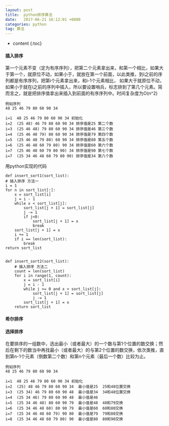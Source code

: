 ```yaml
---
layout: post
title:  python排序算法
date:   2017-06-21 16:12:01 +0800
categories: python
tag: 算法
---
```


* content
{:toc}

#### 插入排序
第一个元素不变（定为有序序列），把第二个元素拿出来，和第一个相比，如果大于第一个，就原位不动，如果小于，就放在第一个前面，以此类推，到i之前的序列都是有序序列，把第i个元素拿出来，和i-1个元素相比，
如果大于就原位不动，如果小于就在i之前的序列中插入，所以要设置哨兵，标志排到了第几个元素。简而言之，就是把排序值拿出来插入到前面的有序序列中。时间复杂度为O(n^2)

    例如序列
    48 25 46 79 80 60 90 34

    i=1  48 25 46 79 80 60 90 34 初始化
    i=2  (25 48) 46 79 80 60 90 34 排序值是25 第二个数
    i=3  (25 46 48) 79 80 60 90 34 排序值是46 第三个数
    i=4  (25 46 48 79) 80 60 90 34 排序值是79 第四个数
    i=5  (25 46 48 79 80) 60 90 34 排序值是80 第五个数
    i=6  (25 46 48 60 79 80) 90 34 排序值是60 第六个数
    i=7  (25 46 48 60 79 80 90) 34 排序值是90 第七个数
    i=7  (25 34 46 48 60 79 80 90) 排序值是34 第八个数

用python实现的代码

    def insert_sort1(sort_list):
    # 插入排序 方法一
    i = 1
    for n in sort_list[:]:
        x = sort_list[i]
        j = i - 1
        while x < sort_list[j]:
            sort_list[j + 1] = sort_list[j]
            j -= 1
            if j<0:
                sort_list[j + 1] = x
                break
        sort_list[j + 1] = x
        i += 1
        if i == len(sort_list):
            break
    return sort_list


    def insert_sort2(sort_list):
        # 插入排序 方法二
        count = len(sort_list)
        for i in range(1, count):
            x = sort_list[i]
            j = i - 1
            while j >= 0 and x < sort_list[j]:
                sort_list[j + 1] = sort_list[j]
                j -= 1
            sort_list[j + 1] = x
        return sort_list

#### 希尔排序
#### 选择排序

在要排序的一组数中，选出最小（或者最大）的一个数与第1个位置的数交换；然后在剩下的数当中再找最小（或者最大）的与第2个位置的数交换，依次类推，直到第n-1个元素（倒数第二个数）和第n个元素（最后一个数）比较为止。

    例如序列
    48 25 46 79 80 60 90 34

    i=1  48 25 46 79 80 60 90 34 初始化
    i=2  (25) 48 46 79 80 60 90 34  最小值是25  25和48位置交换
    i=3  (25 34) 46 79 80 60 90 48  最小值是34  34和48位置交换
    i=4  (25 34 46) 79 80 60 90 48  最小值是46
    i=5  (25 34 46 48) 80 60 90 79  最小值是48  48和79交换
    i=6  (25 34 46 48 60) 80 90 79  最小值是60  60和80交换
    i=7  (25 34 46 48 60 79) 90 80  最小值是79  79和80交换
    i=8  (25 34 46 48 60 79 80) 90  最小值是80  80和90交换

